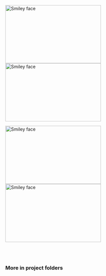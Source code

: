 
<p><img src="https://nodejs.org/static/images/logos/nodejs-new-pantone-black.png" alt="Smiley face" width="300" height="183">
<img src="https://camo.githubusercontent.com/fc61dcbdb7a6e49d3adecc12194b24ab20dfa25b/68747470733a2f2f692e636c6f756475702e636f6d2f7a6659366c4c376546612d3330303078333030302e706e67" alt="Smiley face" width="300" height="183"></p>
<p><img src="https://webassets.mongodb.com/_com_assets/cms/MongoDB-Logo-5c3a7405a85675366beb3a5ec4c032348c390b3f142f5e6dddf1d78e2df5cb5c.png" alt="Smiley face" width="300" height="183">
<img src="https://miro.medium.com/max/850/0*WpXBkrfgR2g9dw2T.png" alt="Smiley face" width="300" height="183"></p>
<br>
<br>
<h3>More in project folders<h3>
